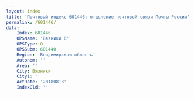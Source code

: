 ```yaml
---
layout: index
title: 'Почтовый индекс 601446: отделение почтовой связи Почты России'
permalink: /601446/
data:
    Index: 601446
    OPSName: 'Вязники 6'
    OPSType: О
    OPSSubm: 601440
    Region: 'Владимирская область'
    Autonom: ''
    Area: ''
    City: Вязники
    City1: ''
    ActDate: '20180813'
    IndexOld: ''
---
```

